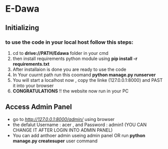 # E-Dawa

## Initializing

### to use the code in your local host follow this steps:

1. cd to **drive://PATH/Edawa** folder in your cmd 
2. then install requirements python module  using **pip install -r requirements.txt**
3. After installaion is done you are ready to use the code
4. In Your cuurnt path run this coomand **python manage.py runserver**
5. You will start a localhost now , copy the linke (127.0.0.1:8000) and PAST it into your browser
6. **CONGRATULATIONS** !! the website now run in your PC

## Access Admin Panel 
 * go to _http://127.0.0.1:8000/admin/_ using browser
 * the defalut Username : acer , and Password : admin1 (YOU CAN CHANGE IT AFTER LOGIN INTO ADMIN PANEL)
 * You can add anthoer admin useing admin panel OR run __python manage.py createsuper__ user command


